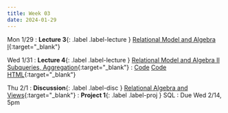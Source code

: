 ```yaml
---
title: Week 03
date: 2024-01-29
---
```



Mon 1/29
: **Lecture 3**{: .label .label-lecture } [Relational Model and Algebra I](https://docs.google.com/presentation/u/1/d/1kff-8_-2OFhiaLrG98HW2tcapxc177AKqu_25IYwGUo/edit#slide=id.g240aa56c3be_0_84){:target="\_blank"}

Wed 1/31
: **Lecture 4**{: .label .label-lecture } [Relational Model and Algebra II](https://docs.google.com/presentation/d/1tbShn0AWi9LyeUZXGsACpo0vXZ-sk0Dt40Xt6_5JX-4/edit#slide=id.g240c89794b3_0_987) [Subqueries, Aggregation](https://docs.google.com/presentation/d/1oio2MHKmTHax-RcpWnAmZcv8qHKVH0ilKo2IBPL2RLk/edit#slide=id.g24229eb25b9_0_472){:target="\_blank"}
	: [Code](https://data101.datahub.berkeley.edu/hub/user-redirect/git-pull?repo=https%3A%2F%2Fgithub.com%2Fcal-data-eng%2Fsp24-materials.git&urlpath=lab%2Ftree%2Fsp24-materials.git%2Flecture%2Flec04%2Flec04.ipynb&branch=main) [Code HTML](https://www.data101.org/sp24/resources/assets/lectures/lec04/lec04.html){:target="\_blank"}

Thu 2/1
: **Discussion**{: .label .label-disc } [Relational Algebra and Views](https://drive.google.com/file/d/1ZktgypK5iaK94Wo8jT3_3URxFyGEz2NP/view?usp=sharing){:target="\_blank"}
: **Project 1**{: .label .label-proj } SQL
  : Due Wed 2/14, 5pm

